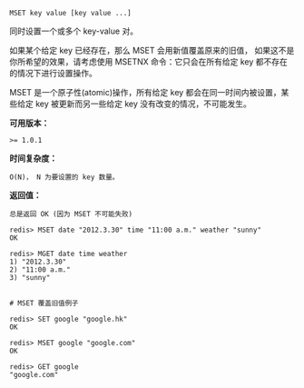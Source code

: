 ```text
MSET key value [key value ...]
```
同时设置一个或多个 key-value 对。

如果某个给定 key 已经存在，那么 MSET 会用新值覆盖原来的旧值，
如果这不是你所希望的效果，请考虑使用 MSETNX 命令：它只会在所有给定 key 都不存在的情况下进行设置操作。

MSET 是一个原子性(atomic)操作，所有给定 key 都会在同一时间内被设置，某些给定 key 被更新而另一些给定 key 没有改变的情况，不可能发生。

**可用版本：**

    >= 1.0.1
    
**时间复杂度：**

    O(N)， N 为要设置的 key 数量。
    
**返回值：**

    总是返回 OK (因为 MSET 不可能失败) 
    
```text
redis> MSET date "2012.3.30" time "11:00 a.m." weather "sunny"
OK

redis> MGET date time weather
1) "2012.3.30"
2) "11:00 a.m."
3) "sunny"


# MSET 覆盖旧值例子

redis> SET google "google.hk"
OK

redis> MSET google "google.com"
OK

redis> GET google
"google.com"
```